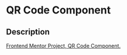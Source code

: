 # QR Code Component

## Description

[Frontend Mentor Project, QR Code Component.](https://www.frontendmentor.io/challenges/qr-code-component-iux_sIO_H)
